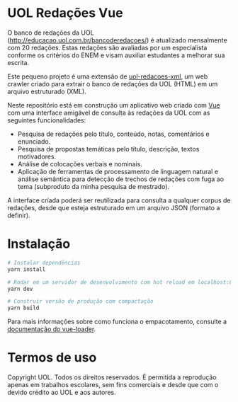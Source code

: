 # UOL Redações Vue

O banco de redações da UOL (http://educacao.uol.com.br/bancoderedacoes/) é atualizado mensalmente com 20 redações.
Estas redações são avaliadas por um especialista conforme os critérios do ENEM e visam auxiliar estudantes a melhorar sua escrita.

Este pequeno projeto é uma extensão de [uol-redacoes-xml](https://github.com/gpassero/uol-redacoes-xml/), um web crawler
criado para extrair o banco de redações da UOL (HTML) em um arquivo estruturado (XML).

Neste repositório está em construção um aplicativo web criado com [Vue](https://github.com/vuejs/vue) com uma interface
amigável de consulta às redações da UOL com as seguintes funcionalidades:

- Pesquisa de redações pelo título, conteúdo, notas, comentários e enunciado.
- Pesquisa de propostas temáticas pelo título, descrição, textos motivadores.
- Análise de colocações verbais e nominais.
- Aplicação de ferramentas de processamento de linguagem natural e análise semântica para detecção de trechos de redações com fuga ao tema (subproduto da minha pesquisa de mestrado).

A interface criada poderá ser reutilizada para consulta a qualquer corpus de redações, desde que esteja estruturado
em um arquivo JSON (formato a definir).

# Instalação

```bash
# Instalar dependências
yarn install

# Rodar em um servidor de desenvolvimento com hot reload em localhost:8080
yarn dev

# Construir versão de produção com compactação
yarn build
```

Para mais informações sobre como funciona o empacotamento, consulte a [documentação do vue-loader](http://vuejs.github.io/vue-loader).

# Termos de uso

Copyright UOL. Todos os direitos reservados. É permitida a reprodução apenas em trabalhos escolares, sem fins comerciais e desde que com o devido crédito ao UOL e aos autores.
